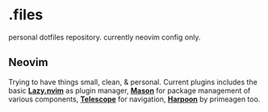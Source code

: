 # .files

personal dotfiles repository. currently neovim config only.

## Neovim

Trying to have things small, clean, & personal. Current plugins includes the basic **[Lazy.nvim](https://github.com/folke/lazy.nvim)** as plugin manager, **[Mason](https://github.com/williamboman/mason.nvim)** for package management of various components, **[Telescope](https://github.com/nvim-telescope/telescope.nvim)** for navigation, **[Harpoon](https://github.com.ThePrimeagen/harpoon)** by primeagen too.
